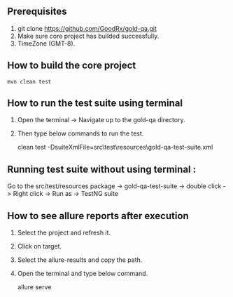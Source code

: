 ## Prerequisites
1. git clone https://github.com/GoodRx/gold-qa.git
2. Make sure core project has builded successfully.
3. TimeZone (GMT-8).

## How to build the core project

	mvn clean test

## How to run the test suite using terminal
1. Open the terminal -> Navigate up to the gold-qa directory.
2. Then type below commands to run the test.

	clean test -DsuiteXmlFile=src\test\resources\gold-qa-test-suite.xml

## Running test suite without using terminal : 

Go to the src/test/resources package -> gold-qa-test-suite -> double click -> Right click -> Run as -> TestNG suite

## How to see allure reports after execution

1. Select the project and refresh it.
2. Click on target.
3. Select the allure-results and copy the path.
4. Open the terminal and type below command.

	allure serve 

